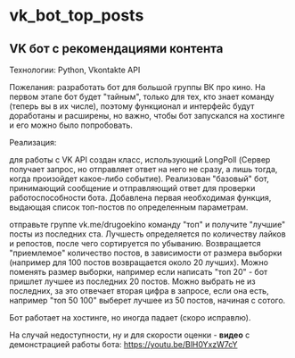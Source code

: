 # vk_bot_top_posts

VK  бот c рекомендациями контента
----
Технологии: Python, Vkontakte API

Пожелания: разработать бот для большой группы ВК про кино. На первом этапе бот будет "тайным", только для тех, кто знает команду (теперь вы в их числе), поэтому функционал и интерфейс будут доработаны и расширены, но важно, чтобы бот запускался на хостинге и его можно было попробовать.

Реализация: 

для работы с VK API создан класс, использующий LongPoll (Сервер получает запрос, но отправляет ответ на него не сразу, а лишь тогда, когда произойдет какое-либо событие). Реализован "базовый" бот, принимающий сообщение и отправляющий ответ для проверки работоспособности бота. Добавлена первая необходимая функция, выдающая список топ-постов по определенным параметрам.



отправьте группе vk.me/drugoekino команду "топ" и получите "лучшие" посты из последних ста. Лучшесть определяется по количеству лайков и репостов, после чего сортируется по убыванию.  Возвращается "приемлемое" количество постов, в зависимости от размера выборки (например для 100 постов возвращается около 20 лучших). Можно поменять размер выборки, например если написать "топ 20" - бот пришлет лучшее из последних 20 постов. Можно выбрать не из последних, за это отвечает вторая цифра в запросе, если она есть, например "топ 50 100" выберет лучшее из 50 постов, начиная с сотого.

Бот работает на хостинге, но иногда падает (скоро исправлю).

На случай недоступности, ну и для скорости оценки - **видео** с демонстрацией работы бота: https://youtu.be/BlH0YxzW7cY








